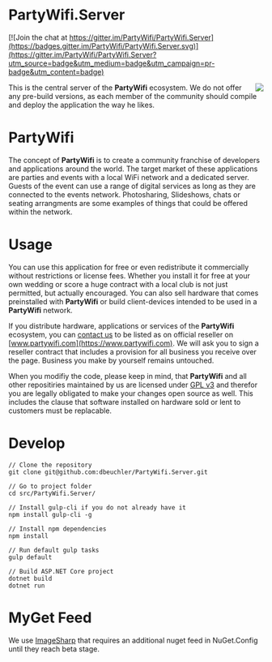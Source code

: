 PartyWifi.Server
=============

[![Join the chat at https://gitter.im/PartyWifi/PartyWifi.Server](https://badges.gitter.im/PartyWifi/PartyWifi.Server.svg)](https://gitter.im/PartyWifi/PartyWifi.Server?utm_source=badge&utm_medium=badge&utm_campaign=pr-badge&utm_content=badge)

<img align="right" src="https://github.com/dbeuchler/PartyWifi.Server/raw/master/src/PartyWifi.Server/wwwroot/img/logo.png">

This is the central server of the **PartyWifi** ecosystem. We do not offer any pre-build versions, as each member of the community should compile and deploy the application the way he likes.

# PartyWifi
The concept of **PartyWifi** is to create a community franchise of developers and applications around the world. The target market of these applications are parties and events with a local WiFi network and a dedicated server. Guests of the event can use a range of digital services as long as they are connected to the events network. Photosharing, Slideshows, chats or seating arrangments are some examples of things that could be offered within the network.

# Usage
You can use this application for free or even redistribute it commercially without restrictions or license fees. Whether you install it for free at your own wedding or score a huge contract with a local club is not just permitted, but actually encouraged. You can also sell hardware that comes preinstalled with **PartyWifi** or build client-devices intended to be used in a **PartyWifi** network.

If you distribute hardware, applications or services of the **PartyWifi** ecosystem, you can [contact us](mailto:reseller@partywifi.com) to be listed as on official reseller on [www.partywifi.com](https://www.partywifi.com). We will ask you to sign a reseller contract that includes a provision for all business you receive over the page. Business you make by yourself remains untouched.

When you modifiy the code, please keep in mind, that **PartyWifi** and all other repositiries maintained by us are licensed under [GPL v3](blob/master/LICENSE) and therefor you are legally obligated to make your changes open source as well. This includes the clause that software installed on hardware sold or lent to customers must be replacable. 

# Develop
````
// Clone the repository
git clone git@github.com:dbeuchler/PartyWifi.Server.git

// Go to project folder
cd src/PartyWifi.Server/

// Install gulp-cli if you do not already have it
npm install gulp-cli -g

// Install npm dependencies
npm install

// Run default gulp tasks
gulp default

// Build ASP.NET Core project
dotnet build
dotnet run
````

# MyGet Feed
We use [ImageSharp](https://github.com/JimBobSquarePants/ImageSharp) that requires an additional nuget feed in NuGet.Config until they reach beta stage.
